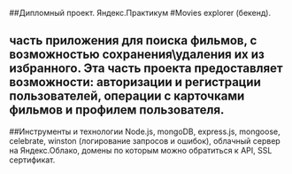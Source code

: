 ##Дипломный проект. Яндекс.Практикум
#Movies explorer (бекенд).

## часть приложения для поиска фильмов, с возможностью сохранения\удаления их из избранного. Эта часть проекта предоставляет возможности: авторизации и регистрации пользователей, операции с карточками фильмов и профилем пользователя.
##Инструменты и технологии
Node.js,
mongoDB,
express.js,
mongoose,
celebrate,
winston (логирование запросов и ошибок),
облачный сервер на Яндекс.Облако,
домены по которым можно обратиться к API,
SSL сертификат.
